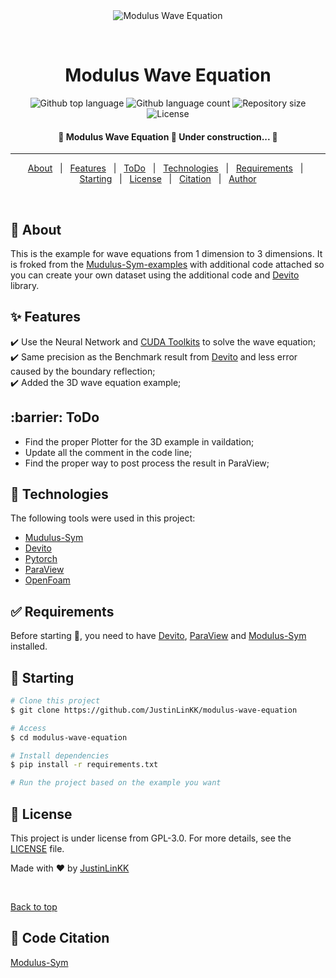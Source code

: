 <div align="center" id="top"> 
  <img src="./.github/app.gif" alt="Modulus Wave Equation" />

  &#xa0;

  <!-- <a href="https://moduluswaveequation.netlify.app">Demo</a> -->
</div>

<h1 align="center">Modulus Wave Equation</h1>

<p align="center">
  <img alt="Github top language" src="https://img.shields.io/github/languages/top/JustinLinKK/modulus-wave-equation?color=56BEB8">

  <img alt="Github language count" src="https://img.shields.io/github/languages/count/JustinLinKK/modulus-wave-equation?color=56BEB8">

  <img alt="Repository size" src="https://img.shields.io/github/repo-size/JustinLinKK/modulus-wave-equation?color=56BEB8">

  <img alt="License" src="https://img.shields.io/github/license/JustinLinKK/modulus-wave-equation?color=56BEB8">

  <!-- <img alt="Github issues" src="https://img.shields.io/github/issues/JustinLinKK/modulus-wave-equation?color=56BEB8" /> -->

  <!-- <img alt="Github forks" src="https://img.shields.io/github/forks/JustinLinKK/modulus-wave-equation?color=56BEB8" /> -->

  <!-- <img alt="Github stars" src="https://img.shields.io/github/stars/JustinLinKK/modulus-wave-equation?color=56BEB8" /> -->
</p>

<!-- Status -->

<h4 align="center"> 
	🚧  Modulus Wave Equation 🚀 Under construction...  🚧
</h4> 

<hr>

<p align="center">
  <a href="#dart-about">About</a> &#xa0; | &#xa0; 
  <a href="#sparkles-features">Features</a> &#xa0; | &#xa0;
  <a href="#construction-ToDo">ToDo</a> &#xa0; | &#xa0;
  <a href="#rocket-technologies">Technologies</a> &#xa0; | &#xa0;
  <a href="#white_check_mark-requirements">Requirements</a> &#xa0; | &#xa0;
  <a href="#checkered_flag-starting">Starting</a> &#xa0; | &#xa0;
  <a href="#memo-license">License</a> &#xa0; | &#xa0;
  <a href="#memo-Citation">Citation</a> &#xa0; | &#xa0;
  <a href="https://github.com/JustinLinKK" target="_blank">Author</a>
</p>

<br>

## :dart: About ##

This is the example for wave equations from 1 dimension to 3 dimensions. It is froked from the [Mudulus-Sym-examples](https://docs.nvidia.com/deeplearning/modulus/modulus-sym/user_guide/foundational/1d_wave_equation.html) with additional code attached so you can create your own dataset using the additional code and [Devito](https://www.devitoproject.org/) library.

## :sparkles: Features ##

:heavy_check_mark: Use the Neural Network and [CUDA Toolkits](https://docs.nvidia.com/cuda/doc/index.html) to solve the wave equation;\
:heavy_check_mark: Same precision as the Benchmark result from [Devito](https://www.devitoproject.org/) and less error caused by the boundary reflection;\
:heavy_check_mark: Added the 3D wave equation example;

## :barrier: ToDo ##

- Find the proper Plotter for the 3D example in vaildation;
- Update all the comment in the code line;
- Find the proper way to post process the result in ParaView;


## :rocket: Technologies ##

The following tools were used in this project:

- [Mudulus-Sym](https://docs.nvidia.com/deeplearning/modulus/modulus-sym/user_guide/getting_started/installation.html)
- [Devito](https://www.devitoproject.org/)
- [Pytorch](https://pytorch.org/)
- [ParaView](https://www.paraview.org/)
- [OpenFoam](https://www.openfoam.com/)

## :white_check_mark: Requirements ##

Before starting :checkered_flag:, you need to have [Devito](https://www.devitoproject.org/), [ParaView](https://www.paraview.org/) and [Modulus-Sym](https://docs.nvidia.com/deeplearning/modulus/modulus-sym/user_guide/getting_started/installation.html) installed.

## :checkered_flag: Starting ##

```bash
# Clone this project
$ git clone https://github.com/JustinLinKK/modulus-wave-equation

# Access
$ cd modulus-wave-equation

# Install dependencies
$ pip install -r requirements.txt

# Run the project based on the example you want
```

## :memo: License ##

This project is under license from GPL-3.0. For more details, see the [LICENSE](LICENSE.md) file.


Made with :heart: by <a href="https://github.com/JustinLinKK" target="_blank">JustinLinKK</a>

&#xa0;

<a href="#top">Back to top</a>

## :memo: Code Citation ##
[Modulus-Sym](https://github.com/NVIDIA/modulus-sym)
